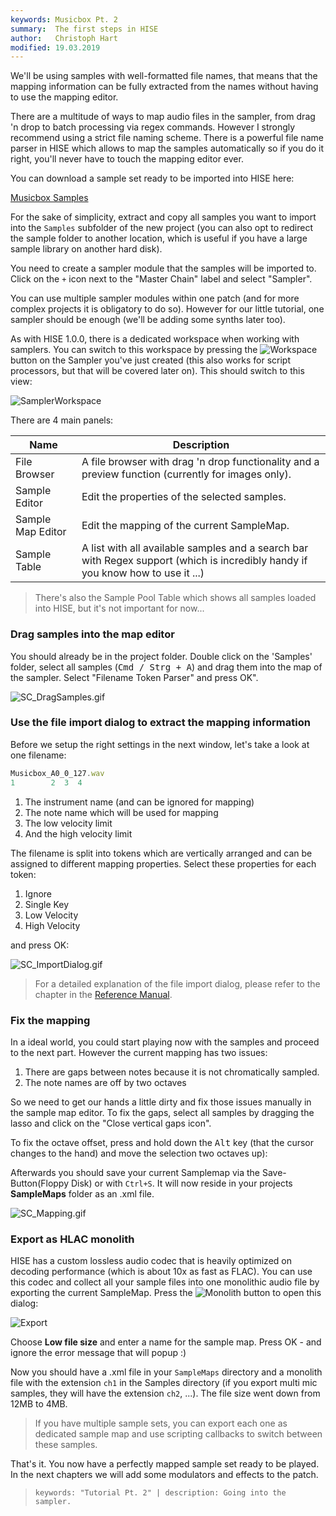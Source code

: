 ```yaml
---
keywords: Musicbox Pt. 2
summary:  The first steps in HISE
author:   Christoph Hart
modified: 19.03.2019
---
```


We'll be using samples with well-formatted file names, that means that the mapping information can be fully extracted from the names without having to use the mapping editor. 

There are a multitude of ways to map audio files in the sampler, from drag 'n drop to batch processing via regex commands. However I strongly recommend using a strict file naming scheme. There is a powerful file name parser in HISE which allows to map the samples automatically so if you do it right, you'll never have to touch the mapping editor ever.

You can download a sample set ready to be imported into HISE here:

[Musicbox Samples](http://hise.audio/download/tutorial/MusicboxSamples.zip)

For the sake of simplicity, extract and copy all samples you want to import into the `Samples` subfolder of the new project (you can also opt to redirect the sample folder to another location, which is useful if you have a large sample library on another hard disk).

You need to create a sampler module that the samples will be imported to. Click on the `+` icon next to the "Master Chain" label and select "Sampler".

You can use multiple sampler modules within one patch (and for more complex projects it is obligatory to do so). However for our little tutorial, one sampler should be enough (we'll be adding some synths later too).

As with HISE 1.0.0, there is a dedicated workspace when working with samplers. You can switch to this workspace by pressing the ![Workspace](http://hise.audio/images/tutorial/GotoWorkspace.png) button on the Sampler you've just created (this also works for script processors, but that will be covered later on). This should switch to this view:

![SamplerWorkspace](http://hise.audio/images/tutorial/SamplerWorkspace.png)

There are 4 main panels:

| Name | Description |
| -- | ----------- |
| File Browser | A file browser with drag 'n drop functionality and a preview function (currently for images only). |
| Sample Editor | Edit the properties of the selected samples. |
| Sample Map Editor | Edit the mapping of the current SampleMap. |
| Sample Table | A list with all available samples and a search bar with Regex support (which is incredibly handy if you know how to use it ...) |

> There's also the Sample Pool Table which shows all samples loaded into HISE, but it's not important for now...

### Drag samples into the map editor

You should already be in the project folder. Double click on the 'Samples' folder, select all samples (<kbd>Cmd / Strg + A</kbd>) and drag them into the map of the sampler. Select "Filename Token Parser" and press OK".

![SC_DragSamples.gif](http://hise.audio/images/tutorial/SC_DragSamples.gif)

### Use the file import dialog to extract the mapping information

Before we setup the right settings in the next window, let's take a look at one filename:

```javascript
Musicbox_A0_0_127.wav
1        2  3  4
```

1. The instrument name (and can be ignored for mapping)
2. The note name which will be used for mapping
3. The low velocity limit
4. And the high velocity limit

The filename is split into tokens which are vertically arranged and can be assigned to different mapping properties. Select these properties for each token:

1. Ignore
2. Single Key
3. Low Velocity
4. High Velocity

and press OK:

![SC_ImportDialog.gif](http://hise.audio/images/tutorial/SC_ImportDialog.gif)

> For a detailed explanation of the file import dialog, please refer to the chapter in the [Reference Manual](http://hise.audio/manual/Sampler.php#theimportdialog).

### Fix the mapping

In a ideal world, you could start playing now with the samples and proceed to the next part. However the current mapping has two issues:

1. There are gaps between notes because it is not chromatically sampled.
2. The note names are off by two octaves

So we need to get our hands a little dirty and fix those issues manually in the sample map editor. To fix the gaps, select all samples by dragging the lasso and click on the "Close vertical gaps icon".

To fix the octave offset, press and hold down the <kbd>Alt</kbd> key (that the cursor changes to the hand) and move the selection two octaves up):

Afterwards you should save your current Samplemap via the Save-Button(Floppy Disk) or with `Ctrl+S`. It will now reside in your projects **SampleMaps** folder as an .xml file.  

![SC_Mapping.gif](http://hise.audio/images/tutorial/SC_Mapping.gif)

### Export as HLAC monolith

HISE has a custom lossless audio codec that is heavily optimized on decoding performance (which is about 10x as fast as FLAC). You can use this codec and collect all your sample files into one monolithic audio file by exporting the current SampleMap. Press the ![Monolith](http://hise.audio/manual/images/Monolith.png) button to open this dialog:

![Export](http://hise.audio/manual/images/MonolithExport.png)

Choose **Low file size** and enter a name for the sample map. Press OK - and ignore the error message that will popup :)

Now you should have a .xml file in your `SampleMaps` directory and a monolith file with the extension `ch1` in the Samples directory (if you export multi mic samples, they will have the extension `ch2`, ...). The file size went down from 12MB to 4MB.

> If you have multiple sample sets, you can export each one as dedicated sample map and use scripting callbacks to switch between these samples.

That's it. You now have a perfectly mapped sample set ready to be played. In the next chapters we will add some modulators and effects to the patch.

> `keywords: "Tutorial Pt. 2" | description: Going into the sampler.`